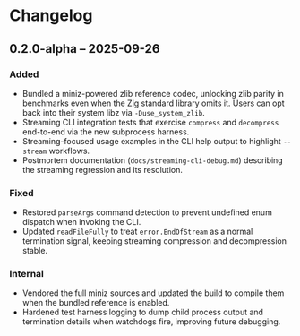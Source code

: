 # Changelog

## 0.2.0-alpha – 2025-09-26

### Added
- Bundled a miniz-powered zlib reference codec, unlocking zlib parity in benchmarks even when the Zig standard library omits it. Users can opt back into their system libz via `-Duse_system_zlib`.
- Streaming CLI integration tests that exercise `compress` and `decompress` end-to-end via the new subprocess harness.
- Streaming-focused usage examples in the CLI help output to highlight `--stream` workflows.
- Postmortem documentation (`docs/streaming-cli-debug.md`) describing the streaming regression and its resolution.

### Fixed
- Restored `parseArgs` command detection to prevent undefined enum dispatch when invoking the CLI.
- Updated `readFileFully` to treat `error.EndOfStream` as a normal termination signal, keeping streaming compression and decompression stable.

### Internal
- Vendored the full miniz sources and updated the build to compile them when the bundled reference is enabled.
- Hardened test harness logging to dump child process output and termination details when watchdogs fire, improving future debugging.
